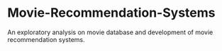 # Movie-Recommendation-Systems
An exploratory analysis on movie database and development of movie recommendation systems.
